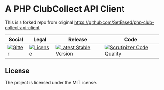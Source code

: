 # A PHP ClubCollect API Client

This is a forked repo from original https://github.com/SetBased/php-club-collect-api-client

<table>
<thead>
<tr>
<th>Social</th>
<th>Legal</th>
<th>Release</th>
<th>Code</th>
</tr>
</thead>
<tbody>
<tr>
<td>
<a href="https://gitter.im/SetBased/php-abc?utm_source=badge&utm_medium=badge&utm_campaign=pr-badge"><img src="https://badges.gitter.im/SetBased/php-abc.svg" alt="Gitter"/></a>
</td>
<td>
<a href="https://packagist.org/packages/setbased/club-collect-api-client"><img src="https://poser.pugx.org/setbased/club-collect-api-client/license" alt="License"/></a>
</td>
<td>
<a href="https://packagist.org/packages/setbased/club-collect-api-client"><img src="https://poser.pugx.org/setbased/club-collect-api-client/v/stable" alt="Latest Stable Version"/></a>
</td>
<td>
<a href="https://scrutinizer-ci.com/g/SetBased/php-club-collect-api-client/?branch=master"><img src="https://scrutinizer-ci.com/g/SetBased/php-club-collect-api-client/badges/quality-score.png?b=master" alt="Scrutinizer Code Quality"/></a>
</td>
</tr>
</tbody>
</table>

##  License
  
The project is licensed under the MIT license.
